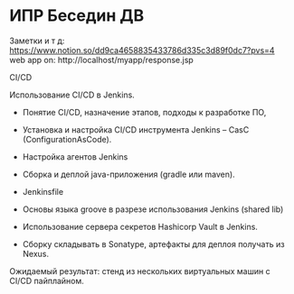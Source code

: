 # ИПР Беседин ДВ

Заметки и т д: https://www.notion.so/dd9ca4658835433786d335c3d89f0dc7?pvs=4 \
web app on: http://localhost/myapp/response.jsp

CI/CD

Использование CI/CD в Jenkins.

+ Понятие CI/CD, назначение этапов, подходы к разработке ПО,

+  Установка и настройка CI/CD инструмента Jenkins – CasC (ConfigurationAsCode).

+  Настройка агентов Jenkins

+  Сборка и деплой java-приложения (gradle или maven).

+  Jenkinsfile

+  Основы языка groove в разрезе использования Jenkins (shared lib)

-  Использование сервера секретов Hashicorp Vault в Jenkins.

-  Сборку складывать в Sonatype, артефакты для деплоя получать из Nexus.

Ожидаемый результат: стенд из нескольких виртуальных машин с CI/CD пайплайном.